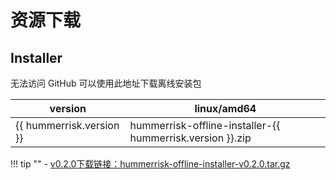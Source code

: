 # 资源下载

## Installer

无法访问 GitHub 可以使用此地址下载离线安装包

| version                  | linux/amd64                                               |
| ------------------------ |-----------------------------------------------------------|
| {{ hummerrisk.version }} | hummerrisk-offline-installer-{{ hummerrisk.version }}.zip |


!!! tip ""
    - [v0.2.0下载链接：hummerrisk-offline-installer-v0.2.0.tar.gz](https://company.hummercloud.com/test-offline-package/hummerrisk/x86_64/hummerrisk-offline-installer-v0.2.0.tar.gz)
